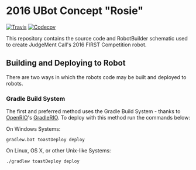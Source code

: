 # 2016 UBot Concept "Rosie"

[![Travis](https://img.shields.io/travis/keplersj/rosie.svg?style=flat-square)](https://travis-ci.org/keplersj/rosie)
[![Codecov](https://img.shields.io/codecov/c/github/keplersj/rosie.svg?style=flat-square)](https://codecov.io/gh/keplersj/rosie)

This repository contains the source code and RobotBuilder schematic used to create JudgeMent Call's 2016 FIRST Competition robot.

## Building and Deploying to Robot

There are two ways in which the robots code may be built and deployed to robots.

### Gradle Build System

The first and preferred method uses the Gradle Build System - thanks to [OpenRIO](https://github.com/Open-RIO)'s [GradleRIO](https://github.com/Open-RIO/GradleRIO). To deploy with this method run the commands below:

On Windows Systems:
```
gradlew.bat toastDeploy deploy
```

On Linux, OS X, or other Unix-like Systems:
```
./gradlew toastDeploy deploy
```
